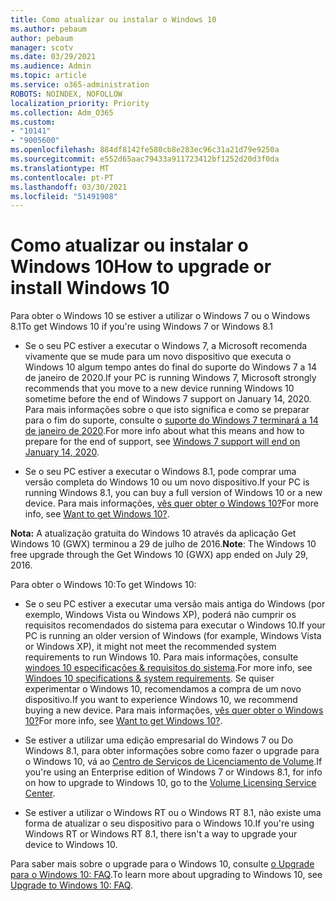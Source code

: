 ```yaml
---
title: Como atualizar ou instalar o Windows 10
ms.author: pebaum
author: pebaum
manager: scotv
ms.date: 03/29/2021
ms.audience: Admin
ms.topic: article
ms.service: o365-administration
ROBOTS: NOINDEX, NOFOLLOW
localization_priority: Priority
ms.collection: Adm_O365
ms.custom:
- "10141"
- "9005600"
ms.openlocfilehash: 884df8142fe580cb8e283ec96c31a21d79e9250a
ms.sourcegitcommit: e552d65aac79433a911723412bf1252d20d3f0da
ms.translationtype: MT
ms.contentlocale: pt-PT
ms.lasthandoff: 03/30/2021
ms.locfileid: "51491908"
---
```

# <a name="how-to-upgrade-or-install-windows-10"></a><span data-ttu-id="10a67-102">Como atualizar ou instalar o Windows 10</span><span class="sxs-lookup"><span data-stu-id="10a67-102">How to upgrade or install Windows 10</span></span>

<span data-ttu-id="10a67-103">Para obter o Windows 10 se estiver a utilizar o Windows 7 ou o Windows 8.1</span><span class="sxs-lookup"><span data-stu-id="10a67-103">To get Windows 10 if you're using Windows 7 or Windows 8.1</span></span>

- <span data-ttu-id="10a67-104">Se o seu PC estiver a executar o Windows 7, a Microsoft recomenda vivamente que se mude para um novo dispositivo que executa o Windows 10 algum tempo antes do final do suporte do Windows 7 a 14 de janeiro de 2020.</span><span class="sxs-lookup"><span data-stu-id="10a67-104">If your PC is running Windows 7, Microsoft strongly recommends that you move to a new device running Windows 10 sometime before the end of Windows 7 support on January 14, 2020.</span></span> <span data-ttu-id="10a67-105">Para mais informações sobre o que isto significa e como se preparar para o fim do suporte, consulte o [suporte do Windows 7 terminará a 14 de janeiro de 2020](https://support.microsoft.com/help/4057281/).</span><span class="sxs-lookup"><span data-stu-id="10a67-105">For more info about what this means and how to prepare for the end of support, see [Windows 7 support will end on January 14, 2020](https://support.microsoft.com/help/4057281/).</span></span>

- <span data-ttu-id="10a67-106">Se o seu PC estiver a executar o Windows 8.1, pode comprar uma versão completa do Windows 10 ou um novo dispositivo.</span><span class="sxs-lookup"><span data-stu-id="10a67-106">If your PC is running Windows 8.1, you can buy a full version of Windows 10 or a new device.</span></span> <span data-ttu-id="10a67-107">Para mais informações, [vês quer obter o Windows 10?](https://www.microsoft.com/windows/get-windows-10)</span><span class="sxs-lookup"><span data-stu-id="10a67-107">For more info, see [Want to get Windows 10?](https://www.microsoft.com/windows/get-windows-10).</span></span>

<span data-ttu-id="10a67-108">**Nota:** A atualização gratuita do Windows 10 através da aplicação Get Windows 10 (GWX) terminou a 29 de julho de 2016.</span><span class="sxs-lookup"><span data-stu-id="10a67-108">**Note**: The Windows 10 free upgrade through the Get Windows 10 (GWX) app ended on July 29, 2016.</span></span>

<span data-ttu-id="10a67-109">Para obter o Windows 10:</span><span class="sxs-lookup"><span data-stu-id="10a67-109">To get Windows 10:</span></span> 

- <span data-ttu-id="10a67-110">Se o seu PC estiver a executar uma versão mais antiga do Windows (por exemplo, Windows Vista ou Windows XP), poderá não cumprir os requisitos recomendados do sistema para executar o Windows 10.</span><span class="sxs-lookup"><span data-stu-id="10a67-110">If your PC is running an older version of Windows (for example, Windows Vista or Windows XP), it might not meet the recommended system requirements to run Windows 10.</span></span> <span data-ttu-id="10a67-111">Para mais informações, consulte [windoes 10 especificações & requisitos do sistema](https://www.microsoft.com/windows/windows-10-specifications).</span><span class="sxs-lookup"><span data-stu-id="10a67-111">For more info, see [Windoes 10 specifications & system requirements](https://www.microsoft.com/windows/windows-10-specifications).</span></span> <span data-ttu-id="10a67-112">Se quiser experimentar o Windows 10, recomendamos a compra de um novo dispositivo.</span><span class="sxs-lookup"><span data-stu-id="10a67-112">If you want to experience Windows 10, we recommend buying a new device.</span></span> <span data-ttu-id="10a67-113">Para mais informações, [vês quer obter o Windows 10?](https://www.microsoft.com/windows/get-windows-10)</span><span class="sxs-lookup"><span data-stu-id="10a67-113">For more info, see [Want to get Windows 10?](https://www.microsoft.com/windows/get-windows-10).</span></span>

- <span data-ttu-id="10a67-114">Se estiver a utilizar uma edição empresarial do Windows 7 ou Do Windows 8.1, para obter informações sobre como fazer o upgrade para o Windows 10, vá ao [Centro de Serviços de Licenciamento de Volume](https://www.microsoft.com/licensing/servicecenter/default.aspx).</span><span class="sxs-lookup"><span data-stu-id="10a67-114">If you're using an Enterprise edition of Windows 7 or Windows 8.1, for info on how to upgrade to Windows 10, go to the [Volume Licensing Service Center](https://www.microsoft.com/licensing/servicecenter/default.aspx).</span></span>

- <span data-ttu-id="10a67-115">Se estiver a utilizar o Windows RT ou o Windows RT 8.1, não existe uma forma de atualizar o seu dispositivo para o Windows 10.</span><span class="sxs-lookup"><span data-stu-id="10a67-115">If you're using Windows RT or Windows RT 8.1, there isn't a way to upgrade your device to Windows 10.</span></span>

<span data-ttu-id="10a67-116">Para saber mais sobre o upgrade para o Windows 10, consulte [o Upgrade para o Windows 10: FAQ](https://support.microsoft.com/windows/upgrade-to-windows-10-faq-cce52341-7943-594e-72ce-e1cf00382445).</span><span class="sxs-lookup"><span data-stu-id="10a67-116">To learn more about upgrading to Windows 10, see [Upgrade to Windows 10: FAQ](https://support.microsoft.com/windows/upgrade-to-windows-10-faq-cce52341-7943-594e-72ce-e1cf00382445).</span></span>
